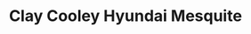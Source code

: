 ---
title: "Clay Cooley Hyundai Mesquite"
url: /mesquite/clay-cooley-hyundai-mesquite/
shop: car
---